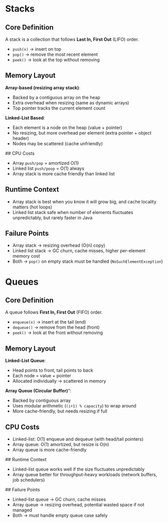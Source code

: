 # Stacks

## Core Definition
A stack is a collection that follows **Last In, First Out** (LIFO) order.
- `push(x)` -> insert on top
- `pop()` -> remove the most recent element
- `peek()` -> look at the top without removing

## Memory Layout
**Array-based (resizing array stack)**:
- Backed by a contiguous array on the heap
- Extra overhead when resizing (same as dynamic arrays)
- Top pointer tracks the current element count

**Linked-List Based**:
- Each element is a node on the heap (value + pointer)
- No resizing, but more overhead per element (extra pointer + object header)
- Nodes may be scattered (cache unfriendly)

## CPU Costs
- Array `push/pop` = amortized O(1)
- Linked list `push/poop` = O(1) always
- Array stack is more cache friendly than linked list

## Runtime Context
- Array stack is best when you know it will grow big, and cache locality matters (hot loops)
- Linked list stack safe when number of elements fluctuates unpredictably, but rarely faster in Java

## Failure Points
- Array stack -> resizing overhead (O(n) copy)
- Linked list stack -> GC churn, cache misses, higher per-element memory cost
- Both -> `pop()` on empty stack must be handled (`NoSuchElementException`)



# Queues

## Core Definition
A queue follows **First In, First Out** (FIFO) order.
- `enqueue(x)` -> insert at the tail (end)
- `dequeue()` -> remove from the head (front)
- `peek()` -> look at the front without removing

## Memory Layout
**Linked-List Queue**:
- Head points to front, tail points to back
- Each node = value + pointer
- Allocated individually -> scattered in memory

**Array Queue (Circular Buffer)**":
- Backed by contiguous array
- Uses modular arithmetic (`(i+1) % capacity`) to wrap around
- More cache-friendly, but needs resizing if full

## CPU Costs
- Linked-list: O(1) enqueue and dequeue (with head/tail pointers)
- Array queue: O(1) amortized, but resize is O(n)
- Array queue is more cache-friendly

## Runtime Context
- Linked-list queue works well if the size fluctuates unpredictably
- Array queue better for throughput-heavy workloads (network buffers, job schedulers)

## Failure Points
- Linked-list queue -> GC churn, cache misses
- Array queue -> resizing overhead, potential wasted space if not managed
- Both -> must handle empty queue case safely


